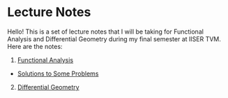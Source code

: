 # Lecture Notes

Hello! This is a set of lecture notes that I will be taking for Functional Analysis and Differential Geometry during my final semester at IISER TVM.
Here are the notes:

1. [Functional Analysis](https://raw.githubusercontent.com/ashishKujur7/lectureNotes/main/FunctionalAnalysis/main.pdf)
 - [Solutions to Some Problems](https://raw.githubusercontent.com/ashishKujur7/lectureNotes/main/FunctionalAnalysisSolutions/main.pdf)
2. [Differential Geometry](https://github.com/ashishKujur7/lectureNotes/blob/main/Differential%20Geometry/main.pdf)
